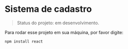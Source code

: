 <h1> Sistema de cadastro </h1>

> Status do projeto: em desenvolvimento.

Para rodar esse projeto em sua máquina, por favor digite:

```
npm install react
```
